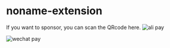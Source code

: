 # noname-extension
If you want to sponsor, you can scan the QRcode here.
![ali pay](1676041498718.jpg)

![wechat pay](mm_facetoface_collect_qrcode_1716134179048.png)
